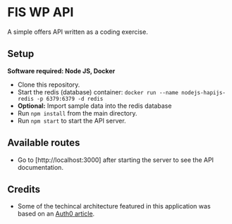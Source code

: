# FIS WP API

A simple offers API written as a coding exercise.

## Setup

**Software required: Node JS, Docker**

* Clone this repository.
* Start the redis (database) container: `docker run --name nodejs-hapijs-redis -p 6379:6379 -d redis`
* **Optional:** Import sample data into the redis database
* Run `npm install` from the main directory.
* Run `npm start` to start the API server.

## Available routes

* Go to [http://localhost:3000] after starting the server to see the API documentation.

## Credits

* Some of the techincal architecture featured in this application was based on an [Auth0 article](https://auth0.com/blog/developing-modern-apis-with-nodejs-hapijs-and-redis).

